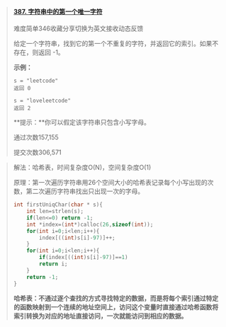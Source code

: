 > #### [387. 字符串中的第一个唯一字符](https://leetcode-cn.com/problems/first-unique-character-in-a-string/)
>
> 难度简单346收藏分享切换为英文接收动态反馈
>
> 给定一个字符串，找到它的第一个不重复的字符，并返回它的索引。如果不存在，则返回 -1。
>
>  
>
> **示例：**
>
> ```
> s = "leetcode"
> 返回 0
> 
> s = "loveleetcode"
> 返回 2
> ```
>
>  
>
> **提示：**你可以假定该字符串只包含小写字母。
>
> 通过次数157,155
>
> 提交次数306,571

> 解法：哈希表，时间复杂度O(N)，空间复杂度O(1)
>
> 原理：第一次遍历字符串用26个空间大小的哈希表记录每个小写出现的次数，第二次遍历字符串找出只出现一次的字母。
>
> ```c
> int firstUniqChar(char * s){
>     int len=strlen(s);
>     if(len<=0) return -1;
>     int *index=(int*)calloc(26,sizeof(int));
>     for(int i=0;i<len;i++){
>         index[((int)s[i]-97)]++;
>     }
>     for(int i=0;i<len;i++){
>         if(index[((int)s[i]-97)]==1)
>         return i;
>     }
>     return -1;
> }
> ```
>
> **哈希表：不通过逐个查找的方式寻找特定的数据，而是将每个索引通过特定的函数映射到一个连续的地址空间上，访问这个变量时直接通过哈希函数将索引转换为对应的地址直接访问，一次就能访问到相应的数据。**